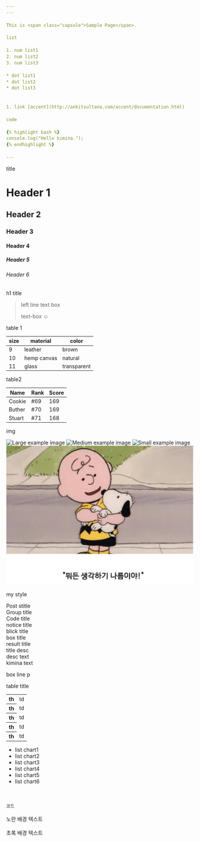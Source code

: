 ```yaml
---
---

This is <span class="capsule">Sample Page</span>.

list

1. num list1
2. num list2
3. num list3

* dot list1
* dot list2
* dot list3


1. link [accent](http://ankitsultana.com/accent/documentation.html)

code

{% highlight bash %}
console.log("Hello kimina.");
{% endhighlight %}

---
```


title 

# Header 1

## Header 2

### Header 3

#### Header 4

##### Header 5

###### Header 6

h1 title

> left line text box
>
> text-box ☺


table 1

size |  material    |  color
---- |  ------------|  ------------
9    | leather      | brown
10   | hemp canvas  | natural
11   | glass        | transparent

table2

<table>
  <thead>
    <tr>
      <th>Name</th>
      <th>Rank</th>
      <th>Score</th>
    </tr>
  </thead>
  <tbody>
    <tr>
      <td>Cookie</td>
      <td>#69</td>
      <td>169</td>
    </tr>
    <tr>
      <td>Buther</td>
      <td>#70</td>
      <td>169</td>
    </tr>
    <tr>
      <td>Stuart</td>
      <td>#71</td>
      <td>168</td>
    </tr>
  </tbody>
</table>

img 

![Large example image](http://placehold.it/800x400 "Large example image")
![Medium example image](http://placehold.it/400x200 "Medium example image")
![Small example image](http://placehold.it/200x200 "Small example image")
![example image](images/example.png)

my style

<div class="post-stitle">Post stitle</div>
<div class="group-title">Group title</div>
<div class="code-title">Code title</div>
<div class="notice-title">notice title</div>
<div class="blick-title">blick title</div>
<div class="box-title">box title</div>
<div class="result-title">result title</div>
<div class="title-desc">title desc</div>
<div class="desc-text">desc text</div>
<div class="kimina-text">kimina text</div>
<div class="box-line">
    <p>box line p</p>
</div>
<div class="table-title">table title</div>
<table class="table-row" style="width:100%">
    <colgroup>
        <col stlye="width:30%">
        <col stlye="width:70%">
    </colgroup>
    <tbody>
        <tr>
            <th>th</th>
            <td>td</td>
        </tr>
        <tr>
            <th>th</th>
            <td>td</td>
        </tr>
        <tr>
            <th>th</th>
            <td>td</td>
        </tr>
        <tr>
            <th>th</th>
            <td>td</td>
        </tr>
        <tr>
            <th>th</th>
            <td>td</td>
        </tr>
    </tbody>
</table>
<ul class="list-chart">
    <li>list chart1</li>
    <li>list chart2</li>
    <li>list chart3</li>
    <li>list chart4</li>
    <li>list chart5</li>
    <li>list chart6</li>
</ul>
<br>
<br>
<code class="language-plaintext highlighter-rouge">코드</code>
<br>
<br>
<span class="bg-yl">노란 배경 텍스트</span>
<br>
<br>
<span class="bg-gn">초록 배경 텍스트</span>